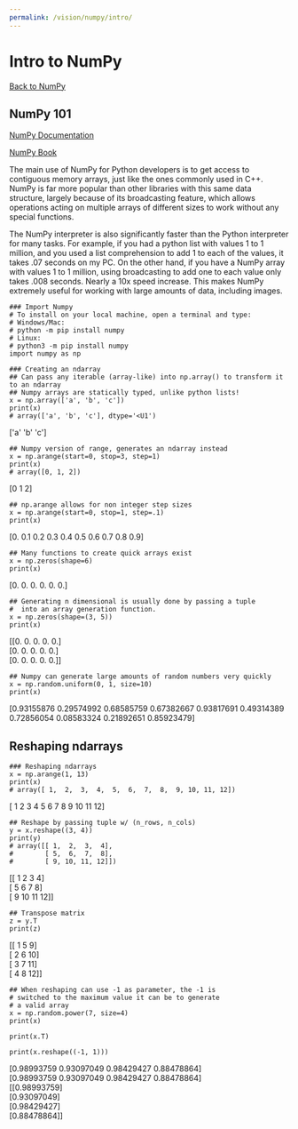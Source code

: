 ```yaml
---
permalink: /vision/numpy/intro/
---
```


# Intro to NumPy

[Back to NumPy](https://missourimrr.github.io/docs/vision/numpy/)

## NumPy 101

[NumPy Documentation](https://docs.scipy.org/doc/)

[NumPy Book](https://docs.scipy.org/doc/\_static/numpybook.pdf)

The main use of NumPy for Python developers is to get access to contiguous memory arrays, just like the ones commonly used in C++. NumPy is far more popular than other libraries with this same data structure, largely because of its broadcasting feature, which allows operations acting on multiple arrays of different sizes to work without any special functions.

The NumPy interpreter is also significantly faster than the Python interpreter for many tasks. For example, if you had a python list with values 1 to 1 million, and you used a list comprehension to add 1 to each of the values, it takes .07 seconds on my PC. On the other hand, if you have a NumPy array with values 1 to 1 million, using broadcasting to add one to each value only takes .008 seconds. Nearly a 10x speed increase. This makes NumPy extremely useful for working with large amounts of data, including images.

```
### Import Numpy
# To install on your local machine, open a terminal and type:
# Windows/Mac:
# python -m pip install numpy
# Linux:
# python3 -m pip install numpy
import numpy as np
```

```
### Creating an ndarray
## Can pass any iterable (array-like) into np.array() to transform it to an ndarray
## Numpy arrays are statically typed, unlike python lists!
x = np.array(['a', 'b', 'c'])
print(x)
# array(['a', 'b', 'c'], dtype='<U1')
```
\['a' 'b' 'c']

```
## Numpy version of range, generates an ndarray instead
x = np.arange(start=0, stop=3, step=1)
print(x)
# array([0, 1, 2])
```
\[0 1 2]

```
## np.arange allows for non integer step sizes
x = np.arange(start=0, stop=1, step=.1)
print(x)
```
\[0.  0.1 0.2 0.3 0.4 0.5 0.6 0.7 0.8 0.9]

```
## Many functions to create quick arrays exist
x = np.zeros(shape=6)
print(x)
```
\[0. 0. 0. 0. 0. 0.]

```
## Generating n dimensional is usually done by passing a tuple
#  into an array generation function.
x = np.zeros(shape=(3, 5))
print(x)
```
\[[0. 0. 0. 0. 0.]\
 \[0. 0. 0. 0. 0.]\
 \[0. 0. 0. 0. 0.]]

```
## Numpy can generate large amounts of random numbers very quickly
x = np.random.uniform(0, 1, size=10)
print(x)
```
\[0.93155876 0.29574992 0.68585759 0.67382667 0.93817691 0.49314389\
 0.72856054 0.08583324 0.21892651 0.85923479]


## Reshaping ndarrays
```
### Reshaping ndarrays
x = np.arange(1, 13)
print(x)
# array([ 1,  2,  3,  4,  5,  6,  7,  8,  9, 10, 11, 12])
```
\[ 1  2  3  4  5  6  7  8  9 10 11 12]

```
## Reshape by passing tuple w/ (n_rows, n_cols)
y = x.reshape((3, 4))
print(y)
# array([[ 1,  2,  3,  4],
#        [ 5,  6,  7,  8],
#        [ 9, 10, 11, 12]])
```
\[[ 1  2  3  4]\
 \[ 5  6  7  8]\
 \[ 9 10 11 12]]

```
## Transpose matrix
z = y.T
print(z)
```
\[\[ 1  5  9]\
 \[ 2  6 10]\
 \[ 3  7 11]\
 \[ 4  8 12]]

```
## When reshaping can use -1 as parameter, the -1 is 
# switched to the maximum value it can be to generate 
# a valid array
x = np.random.power(7, size=4)
print(x)

print(x.T)

print(x.reshape((-1, 1)))
```
\[0.98993759 0.93097049 0.98429427 0.88478864]\
\[0.98993759 0.93097049 0.98429427 0.88478864]\
\[[0.98993759]\
 \[0.93097049]\
 \[0.98429427]\
 \[0.88478864]]